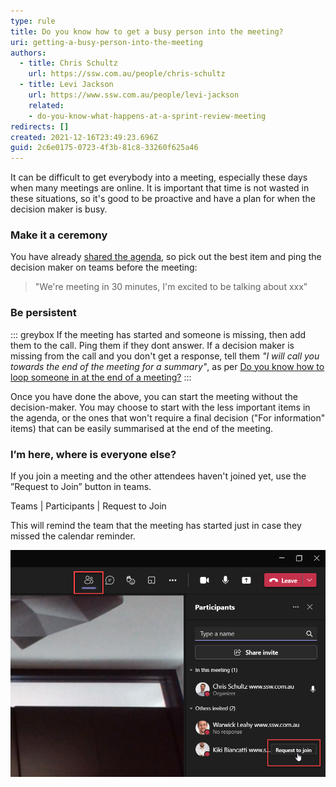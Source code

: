 ```yaml
---
type: rule
title: Do you know how to get a busy person into the meeting?
uri: getting-a-busy-person-into-the-meeting
authors:
  - title: Chris Schultz
    url: https://ssw.com.au/people/chris-schultz
  - title: Levi Jackson
    url: https://www.ssw.com.au/people/levi-jackson
    related:
    - do-you-know-what-happens-at-a-sprint-review-meeting
redirects: []
created: 2021-12-16T23:49:23.696Z
guid: 2c6e0175-0723-4f3b-81c8-33260f625a46
---
```

It can be difficult to get everybody into a meeting, especially these days when many meetings are online. It is important that time is not wasted in these situations, so it's good to be proactive and have a plan for when the decision maker is busy.

<!--endintro-->

### Make it a ceremony

You have already [shared the agenda](/share-the-agenda), so pick out the best item and ping the decision maker on teams before the meeting: 

> "We're meeting in 30 minutes, I'm excited to be talking about xxx"

### Be persistent



::: greybox
If the meeting has started and someone is missing, then add them to the call. Ping them if they dont answer.
If a decision maker is missing from the call and you don't get a response, tell them *"I will call you towards the end of the meeting for a summary"*, as per [Do you know how to loop someone in at the end of a meeting?](/loop-someone-in)
:::

Once you have done the above, you can start the meeting without the decision-maker. You may choose to start with the less important items in the agenda, or the ones that won't require a final decision ("For information" items) that can be easily summarised at the end of the meeting.

### I’m here, where is everyone else?

If you join a meeting and the other attendees haven't joined yet, use the ”Request to Join” button in teams. 

Teams | Participants | Request to Join

This will remind the team that the meeting has started just in case they missed the calendar reminder. 

![Figure: In Microsoft Teams, add someone to the call by Show Participants | Request to join](teams-request-to-join.png)
